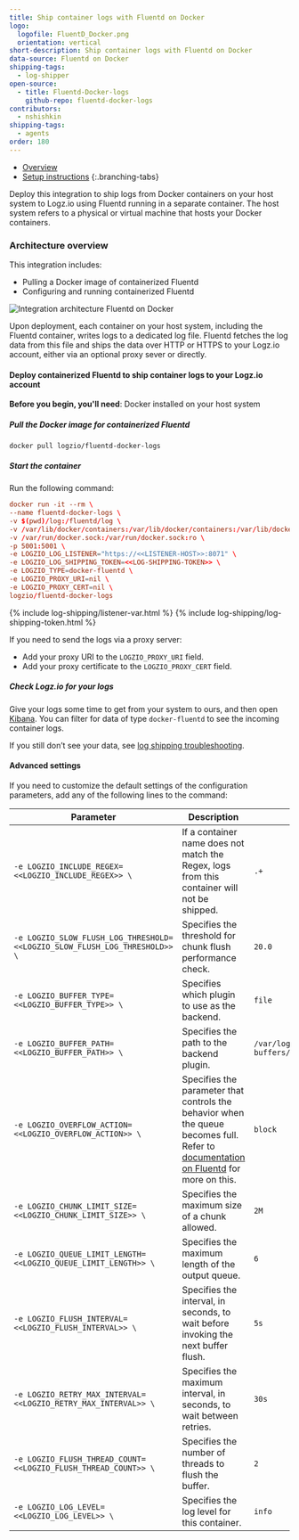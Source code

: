 ```yaml
---
title: Ship container logs with Fluentd on Docker
logo:
  logofile: FluentD_Docker.png
  orientation: vertical
short-description: Ship container logs with Fluentd on Docker
data-source: Fluentd on Docker
shipping-tags:
  - log-shipper
open-source:
  - title: Fluentd-Docker-logs
    github-repo: fluentd-docker-logs
contributors:
  - nshishkin
shipping-tags:
  - agents
order: 180
---
```

<!-- tabContainer:start -->
<div class="branching-container">

* [Overview](#overview)
* [Setup instructions](#setup-instructions)
{:.branching-tabs}

<!-- tab:start -->
<div id="overview">

Deploy this integration to ship logs from Docker containers on your host system to Logz.io using Fluentd running in a separate container. The host system refers to a physical or virtual machine that hosts your Docker containers.


### Architecture overview

This integration includes:


* Pulling a Docker image of containerized Fluentd
* Configuring and running containerized Fluentd

![Integration architecture Fluentd on Docker](https://dytvr9ot2sszz.cloudfront.net/logz-docs/log-shipping/docker-fluentd-hla-v2.png)

Upon deployment, each container on your host system, including the Fluentd container, writes logs to a dedicated log file. Fluentd fetches the log data from this file and ships the data over HTTP or HTTPS to your Logz.io account, either via an optional proxy sever or directly.

</div>
<!-- tab:end -->


<!-- tab:start -->
<div id="setup-instructions">

#### Deploy containerized Fluentd to ship container logs to your Logz.io account

**Before you begin, you'll need**:
Docker installed on your host system

<div class="tasklist">

##### Pull the Docker image for containerized Fluentd

```shell
docker pull logzio/fluentd-docker-logs
```

##### Start the container

Run the following command:

   ```conf
   docker run -it --rm \
   --name fluentd-docker-logs \
   -v $(pwd)/log:/fluentd/log \
   -v /var/lib/docker/containers:/var/lib/docker/containers:/var/lib/docker/containers:ro \
   -v /var/run/docker.sock:/var/run/docker.sock:ro \
   -p 5001:5001 \
   -e LOGZIO_LOG_LISTENER="https://<<LISTENER-HOST>>:8071" \
   -e LOGZIO_LOG_SHIPPING_TOKEN=<<LOG-SHIPPING-TOKEN>> \
   -e LOGZIO_TYPE=docker-fluentd \
   -e LOGZIO_PROXY_URI=nil \
   -e LOGZIO_PROXY_CERT=nil \
   logzio/fluentd-docker-logs
   ```

{% include log-shipping/listener-var.html %}
{% include log-shipping/log-shipping-token.html %}

If you need to send the logs via a proxy server:

   * Add your proxy URI to the `LOGZIO_PROXY_URI` field.
   * Add your proxy certificate to the `LOGZIO_PROXY_CERT` field.

##### Check Logz.io for your logs

Give your logs some time to get from your system to ours, and then open [Kibana](https://app.logz.io/#/dashboard/kibana/discover?). You can filter for data of type `docker-fluentd` to see the incoming container logs.
  
If you still don’t see your data, see [log shipping troubleshooting](https://docs.logz.io/user-guide/log-shipping/log-shipping-troubleshooting.html).
  
</div>

#### Advanced settings

If you need to customize the default settings of the configuration parameters, add any of the following lines to the command:

| Parameter | Description | Default |
|---|---|---|
| `-e LOGZIO_INCLUDE_REGEX=<<LOGZIO_INCLUDE_REGEX>> \` | If a container name does not match the Regex, logs from this container will not be shipped. | `.+` |
| `-e LOGZIO_SLOW_FLUSH_LOG_THRESHOLD=<<LOGZIO_SLOW_FLUSH_LOG_THRESHOLD>> \` | Specifies the threshold for chunk flush performance check. |  `20.0` |
| `-e LOGZIO_BUFFER_TYPE=<<LOGZIO_BUFFER_TYPE>> \` | Specifies which plugin to use as the backend. |  `file` |
| `-e LOGZIO_BUFFER_PATH=<<LOGZIO_BUFFER_PATH>> \`  | Specifies the path to the backend plugin. | `/var/log/Fluentd-buffers/stackdriver.buffer` |
| `-e LOGZIO_OVERFLOW_ACTION=<<LOGZIO_OVERFLOW_ACTION>> \` | Specifies the parameter that controls the behavior when the queue becomes full. Refer to [documentation on Fluentd](https://docs.fluentd.org/output#overflow_action) for more on this. | `block` |
| `-e LOGZIO_CHUNK_LIMIT_SIZE=<<LOGZIO_CHUNK_LIMIT_SIZE>> \` | Specifies the maximum size of a chunk allowed.  | `2M` |
| `-e LOGZIO_QUEUE_LIMIT_LENGTH=<<LOGZIO_QUEUE_LIMIT_LENGTH>> \` | Specifies the maximum length of the output queue.  | `6` |
| `-e LOGZIO_FLUSH_INTERVAL=<<LOGZIO_FLUSH_INTERVAL>> \` | Specifies the interval, in seconds, to wait before invoking the next buffer flush.  | `5s` |
| `-e LOGZIO_RETRY_MAX_INTERVAL=<<LOGZIO_RETRY_MAX_INTERVAL>> \` | Specifies the maximum interval, in seconds, to wait between retries.  | `30s` |
| `-e LOGZIO_FLUSH_THREAD_COUNT=<<LOGZIO_FLUSH_THREAD_COUNT>> \` | Specifies the number of threads to flush the buffer.  | `2` |
| `-e LOGZIO_LOG_LEVEL=<<LOGZIO_LOG_LEVEL>> \` | Specifies the log level for this container.  | `info` |

</div>
<!-- tab:end -->

</div>
<!-- tabContainer:end -->
